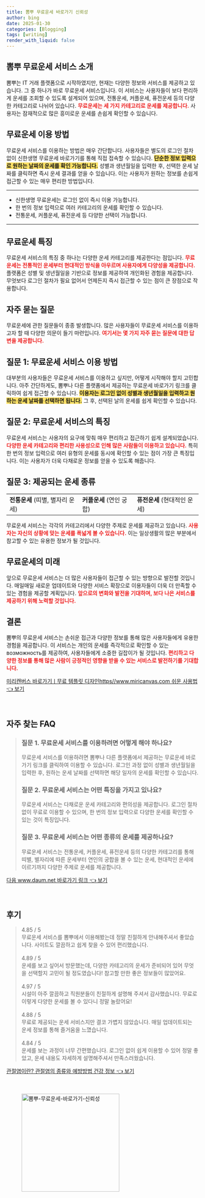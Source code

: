 ```yaml
---
title: 뽐뿌 무료운세 바로가기 신뢰성
author: bing
date: 2025-01-30
categories: [Blogging]
tags: [writing]
render_with_liquid: false
---
```



<h2 id='뽐뿌 무료운세 서비스 소개'>뽐뿌 무료운세 서비스 소개</h2>

<p>뽐뿌는 IT 거래 플랫폼으로 시작하였지만, 현재는 다양한 정보와 서비스를 제공하고 있습니다. 그 중 하나가 바로 무료운세 서비스입니다. 이 서비스는 사용자들이 보다 편리하게 운세를 조회할 수 있도록 설계되어 있으며, 전통운세, 커플운세, 퓨전운세 등의 다양한 카테고리로 나뉘어 있습니다. <b><span style="color: #ee2323;">무료운세는 세 가지 카테고리로 운세를 제공합니다.</span></b> 사용자는 잠재적으로 많은 흥미로운 운세를 손쉽게 확인할 수 있습니다.</p>

<h2 id='무료운세 이용 방법'>무료운세 이용 방법</h2>

<p>무료운세 서비스를 이용하는 방법은 매우 간단합니다. 사용자들은 별도의 로그인 절차 없이 신한생명 무료운세 바로가기를 통해 직접 접속할 수 있습니다. <b><span style="background-color: #ffe066;">단순한 정보 입력으로 원하는 날짜의 운세를 확인 가능합니다.</span></b> 성별과 생년월일을 입력한 후, 선택한 운세 날짜를 클릭하면 즉시 운세 결과를 얻을 수 있습니다. 이는 사용자가 원하는 정보를 손쉽게 접근할 수 있는 매우 편리한 방법입니다.</p>

<hr />

<ul>
    <li>신한생명 무료운세는 로그인 없이 즉시 이용 가능합니다.</li>
    <li>한 번의 정보 입력으로 여러 카테고리의 운세를 확인할 수 있습니다.</li>
    <li>전통운세, 커플운세, 퓨전운세 등 다양한 선택이 가능합니다.</li>
</ul>

<hr />

<h2 id='무료운세 특징'>무료운세 특징</h2>

<p>무료운세 서비스의 특징 중 하나는 다양한 운세 카테고리를 제공한다는 점입니다. <b><span style="color: #ee2323;">무료운세는 전통적인 운세부터 현대적인 방식을 아우르며 사용자에게 다양성을 제공합니다.</span></b> 플랫폼은 성별 및 생년월일을 기반으로 정보를 제공하여 개인화된 경험을 제공합니다. 무엇보다 로그인 절차가 필요 없어서 언제든지 즉시 접근할 수 있는 점이 큰 장점으로 작용합니다.</p>

<h2 id='자주 묻는 질문'>자주 묻는 질문</h2>

<p>무료운세에 관한 질문들이 종종 발생합니다. 많은 사용자들이 무료운세 서비스를 이용하고자 할 때 다양한 의문이 들기 마련입니다. <b><span style="color: #ee2323;">여기서는 몇 가지 자주 묻는 질문에 대한 답변을 제공합니다.</span></b></p>

<h2 id='질문 1: 무료운세 서비스 이용 방법'>질문 1: 무료운세 서비스 이용 방법</h2>

<p>대부분의 사용자들은 무료운세 서비스를 이용하고 싶지만, 어떻게 시작해야 할지 고민합니다. 아주 간단하게도, 뽐뿌나 다른 플랫폼에서 제공하는 무료운세 바로가기 링크를 클릭하여 쉽게 접근할 수 있습니다. <b><span style="background-color: #ffe066;">이용자는 로그인 없이 성별과 생년월일을 입력하고 원하는 운세 날짜를 선택하면 됩니다.</span></b> 그 후, 선택된 날의 운세를 쉽게 확인할 수 있습니다.</p>

<h2 id='질문 2: 무료운세 서비스의 특징'>질문 2: 무료운세 서비스의 특징</h2>

<p>무료운세 서비스는 사용자의 요구에 맞춰 매우 편리하고 접근하기 쉽게 설계되었습니다. <b><span style="color: #ee2323;">다양한 운세 카테고리와 편리한 사용성으로 인해 많은 사람들이 이용하고 있습니다.</span></b> 특히 한 번의 정보 입력으로 여러 유형의 운세를 동시에 확인할 수 있는 점이 가장 큰 특징입니다. 이는 사용자가 더욱 다채로운 정보를 얻을 수 있도록 해줍니다.</p>

<h2 id='질문 3: 제공되는 운세 종류'>질문 3: 제공되는 운세 종류</h2>

<table>
    <tr>
        <td><b>전통운세</b> (띠별, 별자리 운세)</td>
        <td><b>커플운세</b> (연인 궁합)</td>
        <td><b>퓨전운세</b> (현대적인 운세)</td>
    </tr>
</table>

<p>무료운세 서비스는 각각의 카테고리에서 다양한 주제로 운세를 제공하고 있습니다. <b><span style="color: #ee2323;">사용자는 자신의 상황에 맞는 운세를 폭넓게 볼 수 있습니다.</span></b> 이는 일상생활의 많은 부분에서 참고할 수 있는 유용한 정보가 될 것입니다.</p>

<h2 id='무료운세의 미래'>무료운세의 미래</h2>

<p>앞으로 무료운세 서비스는 더 많은 사용자들이 접근할 수 있는 방향으로 발전할 것입니다. 매일매일 새로운 업데이트와 다양한 서비스 확장으로 이용자들이 더욱 더 만족할 수 있는 경험을 제공할 계획입니다. <b><span style="color: #ee2323;">앞으로의 변화와 발전을 기대하며, 보다 나은 서비스를 제공하기 위해 노력할 것입니다.</span></b></p>

<h2 id='결론'>결론</h2>

<p>뽐뿌의 무료운세 서비스는 손쉬운 접근과 다양한 정보를 통해 많은 사용자들에게 유용한 경험을 제공합니다. 이 서비스는 개인의 운세를 즉각적으로 확인할 수 있는 возможность를 제공하여, 사용자들에게 소중한 길잡이가 될 것입니다. <b><span style="color: #ee2323;">편리하고 다양한 정보를 통해 많은 사람이 긍정적인 영향을 받을 수 있는 서비스로 발전하기를 기대합니다.</span></b></p>


<p><a class="click-button" title="미리캔버스 바로가기ㅣ무료 템플릿 디자인https//www.miricanvas.com 쉬운 사용법" href="https://afficreate.github.io/posts/%EB%AF%B8%EB%A6%AC%EC%BA%94%EB%B2%84%EC%8A%A4-%EB%B0%94%EB%A1%9C%EA%B0%80%EA%B8%B0%E3%85%A3%EB%AC%B4%EB%A3%8C-%ED%85%9C%ED%94%8C%EB%A6%BF-%EB%94%94%EC%9E%90%EC%9D%B8httpswww.miricanvas.com-%EC%89%AC%EC%9A%B4-%EC%82%AC%EC%9A%A9%EB%B2%95/" rel="dofollow">미리캔버스 바로가기ㅣ무료 템플릿 디자인https//www.miricanvas.com 쉬운 사용법 👈 보기</a></p><br>
<h2 id='자주_찾는_FAQ'>자주 찾는 FAQ</h2>
<div itemscope="" itemtype="https://schema.org/FAQPage"> 
<blockquote> 
<div itemscope="" itemprop="mainEntity" itemtype="https://schema.org/Question"> 
<h3 itemprop="name">질문 1. 무료운세 서비스를 이용하려면 어떻게 해야 하나요?</h3> 
<div itemscope="" itemprop="acceptedAnswer" itemtype="https://schema.org/Answer"> 
<span itemprop="text"> 
<p>무료운세 서비스를 이용하려면 뽐뿌나 다른 플랫폼에서 제공하는 무료운세 바로가기 링크를 클릭하여 이용할 수 있습니다. 로그인 과정 없이 성별과 생년월일을 입력한 후, 원하는 운세 날짜를 선택하면 해당 일자의 운세를 확인할 수 있습니다.</p> 
</span> 
</div> 
</div> 
<div itemscope="" itemprop="mainEntity" itemtype="https://schema.org/Question"> 
<h3 itemprop="name">질문 2. 무료운세 서비스는 어떤 특징을 가지고 있나요?</h3> 
<div itemscope="" itemprop="acceptedAnswer" itemtype="https://schema.org/Answer"> 
<span itemprop="text"> 
<p>무료운세 서비스는 다채로운 운세 카테고리와 편의성을 제공합니다. 로그인 절차 없이 무료로 이용할 수 있으며, 한 번의 정보 입력으로 다양한 운세를 확인할 수 있는 것이 특징입니다.</p> 
</span> 
</div> 
</div> 
<div itemscope="" itemprop="mainEntity" itemtype="https://schema.org/Question"> 
<h3 itemprop="name">질문 3. 무료운세 서비스는 어떤 종류의 운세를 제공하나요?</h3> 
<div itemscope="" itemprop="acceptedAnswer" itemtype="https://schema.org/Answer"> 
<span itemprop="text"> 
<p>무료운세 서비스는 전통운세, 커플운세, 퓨전운세 등의 다양한 카테고리를 통해 띠별, 별자리에 따른 운세부터 연인의 궁합을 볼 수 있는 운세, 현대적인 운세에 이르기까지 다양한 주제로 운세를 제공합니다.</p> 
</span> 
</div> 
</div> 
</blockquote> 
</div>
<p><a class="click-button" title="다음 www.daum.net 바로가기 링크" href="https://afficreate.github.io/posts/%EB%8B%A4%EC%9D%8C-www.daum.net-%EB%B0%94%EB%A1%9C%EA%B0%80%EA%B8%B0-%EB%A7%81%ED%81%AC/" rel="dofollow">다음 www.daum.net 바로가기 링크 👈 보기</a></p><br>
<h2 id='후기'>후기</h2>
<div itemscope itemtype="https://schema.org/Product">
  <blockquote>
  <div itemprop="review" itemscope itemtype="https://schema.org/Review">
      <div itemprop="reviewRating" itemscope itemtype="https://schema.org/Rating"> <span itemprop="ratingValue">4.85</span> / <span itemprop="bestRating">5</span> </div>
      <span itemprop="reviewBody">무료운세 서비스를 뽐뿌에서 이용해봤는데 정말 친절하게 안내해주셔서 좋았습니다. 사이트도 깔끔하고 쉽게 찾을 수 있어 편리했습니다.</span>
  </div>
  <br>
  <div itemprop="review" itemscope itemtype="https://schema.org/Review">
      <div itemprop="reviewRating" itemscope itemtype="https://schema.org/Rating"> <span itemprop="ratingValue">4.89</span> / <span itemprop="bestRating">5</span> </div>
      <span itemprop="reviewBody">운세를 보고 싶어서 방문했는데, 다양한 카테고리의 운세가 준비되어 있어 무엇을 선택할지 고민이 될 정도였습니다! 참고할 만한 좋은 정보들이 많았어요.</span>
  </div>
  <br>
  <div itemprop="review" itemscope itemtype="https://schema.org/Review">
      <div itemprop="reviewRating" itemscope itemtype="https://schema.org/Rating"> <span itemprop="ratingValue">4.97</span> / <span itemprop="bestRating">5</span> </div>
      <span itemprop="reviewBody">시설이 아주 깔끔하고 직원분들이 친절하게 설명해 주셔서 감사했습니다. 무료로 이렇게 다양한 운세를 볼 수 있다니 정말 놀랐어요!</span>
  </div>
  <br>
  <div itemprop="review" itemscope itemtype="https://schema.org/Review">
      <div itemprop="reviewRating" itemscope itemtype="https://schema.org/Rating"> <span itemprop="ratingValue">4.88</span> / <span itemprop="bestRating">5</span> </div>
      <span itemprop="reviewBody">무료로 제공되는 운세 서비스지만 결코 가볍지 않았습니다. 매일 업데이트되는 운세 정보를 통해 즐거움을 느꼈습니다.</span>
  </div>
  <br>
  <div itemprop="review" itemscope itemtype="https://schema.org/Review">
      <div itemprop="reviewRating" itemscope itemtype="https://schema.org/Rating"> <span itemprop="ratingValue">4.84</span> / <span itemprop="bestRating">5</span> </div>
      <span itemprop="reviewBody">운세를 보는 과정이 너무 간편했습니다. 로그인 없이 쉽게 이용할 수 있어 정말 좋았고, 운세 내용도 자세하게 설명해주셔서 만족스러웠습니다.</span>
  </div>
  </blockquote>
</div>
<p><a class="click-button" title="관절염이란? 관절염의 종류와 예방방법 건강 정보" href="https://afficreate.github.io/posts/%EA%B4%80%EC%A0%88%EC%97%BC%EC%9D%B4%EB%9E%80-%EA%B4%80%EC%A0%88%EC%97%BC%EC%9D%98-%EC%A2%85%EB%A5%98%EC%99%80-%EC%98%88%EB%B0%A9%EB%B0%A9%EB%B2%95-%EA%B1%B4%EA%B0%95-%EC%A0%95%EB%B3%B4/" rel="dofollow">관절염이란? 관절염의 종류와 예방방법 건강 정보 👈 보기</a></p><br>
<figure class="image"><img src="https://afficreate.github.io/assets/img/thumbnail/뽐뿌-무료운세-바로가기-신뢰성.webp" alt="뽐뿌-무료운세-바로가기-신뢰성" width="256" height="256"></figure>